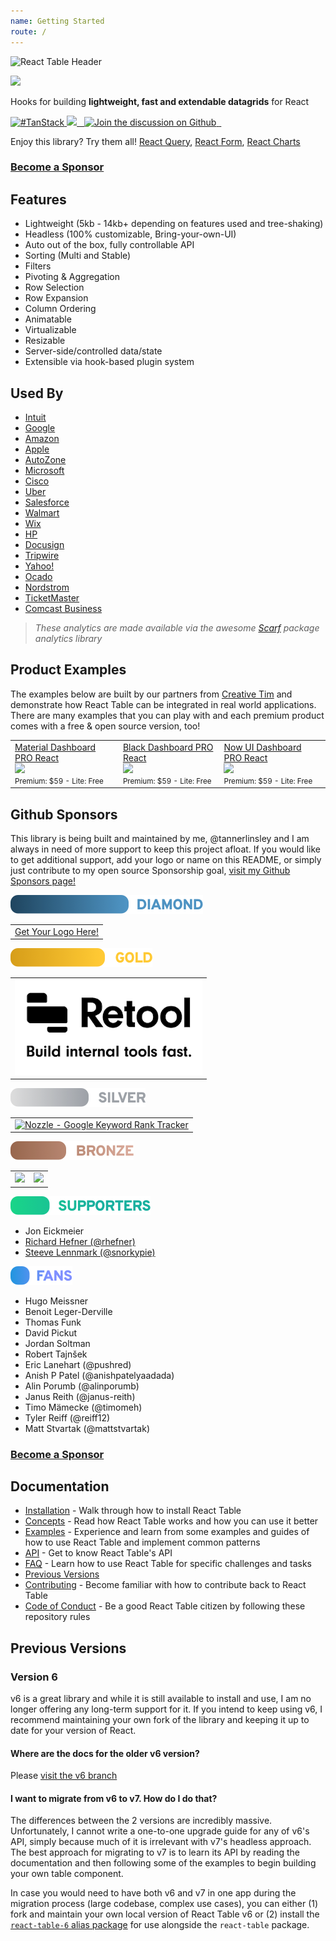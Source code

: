 ```yaml
---
name: Getting Started
route: /
---
```


![React Table Header](https://github.com/tannerlinsley/react-table/raw/master/media/header.png)

<img src='https://github.com/tannerlinsley/react-table/raw/master/media/logo.png' width='300'/>

Hooks for building **lightweight, fast and extendable datagrids** for React

<a href="https://twitter.com/intent/tweet?button_hashtag=TanStack" target="\_parent">
  <img alt="#TanStack" src="https://img.shields.io/twitter/url?color=%2308a0e9&label=%23TanStack&style=social&url=https%3A%2F%2Ftwitter.com%2Fintent%2Ftweet%3Fbutton_hashtag%3DTanStack" />
</a><a href="https://github.com/tannerlinsley/react-table/actions?table=workflow%3A%22react-table+tests%22">
<img src="https://github.com/tannerlinsley/react-table/workflows/react-table%20tests/badge.svg" />
</a><a href="https://npmjs.com/package/react-table" target="\_parent">
  <img alt="" src="https://img.shields.io/npm/dm/react-table.svg" />
</a><a href="https://bundlephobia.com/result?p=react-table@latest" target="\_parent">
  <img alt="" src="https://badgen.net/bundlephobia/minzip/react-table@latest" />
</a><a href="https://github.com/tannerlinsley/react-table/discussions">
  <img alt="Join the discussion on Github" src="https://img.shields.io/badge/Github%20Discussions%20%26%20Support-Chat%20now!-blue" />
</a><a href="https://github.com/tannerlinsley/react-table" target="\_parent">
  <img alt="" src="https://img.shields.io/github/stars/tannerlinsley/react-table.svg?style=social&label=Star" />
</a><a href="https://twitter.com/tannerlinsley" target="\_parent">
  <img alt="" src="https://img.shields.io/twitter/follow/tannerlinsley.svg?style=social&label=Follow" />
</a>

Enjoy this library? Try them all! [React Query](https://github.com/tannerlinsley/react-query), [React Form](https://github.com/tannerlinsley/react-form), [React Charts](https://github.com/tannerlinsley/react-charts)

### [Become a Sponsor](https://github.com/sponsors/tannerlinsley/)

## Features

- Lightweight (5kb - 14kb+ depending on features used and tree-shaking)
- Headless (100% customizable, Bring-your-own-UI)
- Auto out of the box, fully controllable API
- Sorting (Multi and Stable)
- Filters
- Pivoting & Aggregation
- Row Selection
- Row Expansion
- Column Ordering
- Animatable
- Virtualizable
- Resizable
- Server-side/controlled data/state
- Extensible via hook-based plugin system

## Used By

- [Intuit](https://intuit.com)
- [Google](https://google.com)
- [Amazon](https://amazon.com)
- [Apple](https://apple.com)
- [AutoZone](https://autozone.com)
- [Microsoft](https://microsoft.com)
- [Cisco](https://cisco.com)
- [Uber](https://uber.com)
- [Salesforce](http://salesforce.com/)
- [Walmart](https://walmart.com)
- [Wix](https://wix.com)
- [HP](https://hp.com)
- [Docusign](https://docusign.com)
- [Tripwire](https://tripwire.com)
- [Yahoo!](https://yahoo.com)
- [Ocado](https://ocado.com)
- [Nordstrom](https://nordstrom.com)
- [TicketMaster](https://ticketmaster.com)
- [Comcast Business](https://business.comcast.com)

> _These analytics are made available via the awesome [Scarf](https://www.npmjs.com/package/@scarf/scarf) package analytics library_

## Product Examples

The examples below are built by our partners from [Creative Tim](https://creative-tim.com/?ref=react-table.js.org) and demonstrate how React Table can be integrated in real world applications. There are many examples that you can play with and each premium product comes with a free & open source version, too!

<table>
  <tbody>
    <tr>
      <td>
        <a href='https://www.creative-tim.com/product/material-dashboard-pro-react?ref=react-table.js.org'>
          <div>Material Dashboard PRO React</div>
          <img src="https://s3.amazonaws.com/creativetim_bucket/products/80/original/opt_mdp_react_thumbnail.jpg?1522160852" />
        </a>
        <div><small>Premium: $59 - Lite: Free</small></div>
      </td>
      <td>
        <a href='https://www.creative-tim.com/product/black-dashboard-pro-react?ref=react-table.js.org'>
          <div>Black Dashboard PRO React</div>
          <img src="https://s3.amazonaws.com/creativetim_bucket/products/138/original/opt_bdp_thumbnail.jpg?1547454513" />
        </a>
        <div><small>Premium: $59 - Lite: Free</small></div>
      </td>
      <td>
        <a href='https://www.creative-tim.com/product/now-ui-dashboard-pro-react?ref=react-table.js.org'>
          <div>Now UI Dashboard PRO React</div>
          <img src="https://s3.amazonaws.com/creativetim_bucket/products/73/original/opt_nudp_react_thumbnail.jpg?1518533306" />
        </a>
        <div><small>Premium: $59 - Lite: Free</small></div>
      </td>
    </tr>
  </tbody>
</table>

## Github Sponsors

This library is being built and maintained by me, @tannerlinsley and I am always in need of more support to keep this project afloat. If you would like to get additional support, add your logo or name on this README, or simply just contribute to my open source Sponsorship goal, [visit my Github Sponsors page!](https://github.com/sponsors/tannerlinsley/)

[![Diamond Sponsors](https://raw.githubusercontent.com/tannerlinsley/files/master/sponsorships/diamond.png)](https://github.com/sponsors/tannerlinsley)

<table>
  <tbody>
    <tr>
      <td>
        <a href="https://github.com/sponsors/tannerlinsley" target="_blank">
          Get Your Logo Here!
        </a>
      </td>
    </tr>
  </tbody>
</table>

[![Gold Sponsors](https://raw.githubusercontent.com/tannerlinsley/files/master/sponsorships/gold.png)](https://github.com/sponsors/tannerlinsley)

<table>
  <tbody>
    <tr>
      <td>
        <a href="https://tryretool.com/?utm_source=sponsor&utm_campaign=react_table" target="_blank">
          <img width='300' src="https://raw.githubusercontent.com/tannerlinsley/files/master/images/patreon/sponsor-retool.png" />
        </a>
      </td>
    </tr>
  </tbody>
</table>

[![Silver Sponsors](https://raw.githubusercontent.com/tannerlinsley/files/master/sponsorships/silver.png)](https://github.com/sponsors/tannerlinsley)

<table>
  <tbody>
    <tr>
      <td>
        <a href="https://nozzle.io" target="_blank">
          <img width='225' src="https://nozzle.io/img/logo-blue.png" alt="Nozzle - Google Keyword Rank Tracker" />
        </a>
      </td>
    </tr>
  </tbody>
</table>

[![Bronze Sponsors](https://raw.githubusercontent.com/tannerlinsley/files/master/sponsorships/bronze.png)](https://github.com/sponsors/tannerlinsley)

<table>
  <tbody>
    <tr>
      <td>
        <a href="https://tripwire.com" target="_blank">
          <img width='130' src="https://www.tripwire.com/-/media/tripwiredotcom/icons/tripwire-logo-footer.svg" />
        </a>
      </td>
      <td>
        <a href="https://www.fream.pl/" target="_blank">
          <img width='130' src="https://www.fream.pl/wp-content/uploads/2017/08/logo.png" />
        </a>
      </td>
    </tr>
  </tbody>
</table>

[![Supporters](https://raw.githubusercontent.com/tannerlinsley/files/master/sponsorships/supporters.png)](https://github.com/sponsors/tannerlinsley)

- Jon Eickmeier</li>
- <a href="https://github.com/rhefner">Richard Hefner (@rhefner)</a></li>
- <a href="https://gitHub.com/snorkypie"> Steeve Lennmark (@snorkypie)</a></li>

[![Fans](https://raw.githubusercontent.com/tannerlinsley/files/master/sponsorships/fans.png)](https://github.com/sponsors/tannerlinsley)

- Hugo Meissner
- Benoit Leger-Derville
- Thomas Funk
- David Pickut
- Jordan Soltman
- Robert Tajnšek
- Eric Lanehart (@pushred)
- Anish P Patel (@anishpatelyaadada)
- Alin Porumb (@alinporumb)
- Janus Reith (@janus-reith)
- Timo Mämecke (@timomeh)
- Tyler Reiff (@reiff12)
- Matt Stvartak (@mattstvartak)

### [Become a Sponsor](https://github.com/sponsors/tannerlinsley/)

## Documentation

- [Installation](./docs/installation.md) - Walk through how to install React Table
- [Concepts](./docs/concepts.md) - Read how React Table works and how you can use it better
- [Examples](./docs/examples.md) - Experience and learn from some examples and guides of how to use React Table and implement common patterns
- [API](./docs/api/README.md) - Get to know React Table's API
- [FAQ](./docs/faq.md) - Learn how to use React Table for specific challenges and tasks
- [Previous Versions](#previous-versions)
- [Contributing](./CONTRIBUTING.md) - Become familiar with how to contribute back to React Table
- [Code of Conduct](./CODE_OF_CONDUCT.md) - Be a good React Table citizen by following these repository rules

## Previous Versions

### Version 6

v6 is a great library and while it is still available to install and use, I am no longer offering any long-term support for it. If you intend to keep using v6, I recommend maintaining your own fork of the library and keeping it up to date for your version of React.

#### Where are the docs for the older v6 version?

Please [visit the v6 branch](https://github.com/tannerlinsley/react-table/tree/v6)

#### I want to migrate from v6 to v7. How do I do that?

The differences between the 2 versions are incredibly massive. Unfortunately, I cannot write a one-to-one upgrade guide for any of v6's API, simply because much of it is irrelevant with v7's headless approach. The best approach for migrating to v7 is to learn its API by reading the documentation and then following some of the examples to begin building your own table component.

In case you would need to have both v6 and v7 in one app during the migration process (large codebase, complex use cases), you can either (1) fork and maintain your own local version of React Table v6 or (2) install the [`react-table-6` alias package](https://www.npmjs.com/package/react-table-6) for use alongside the `react-table` package.
